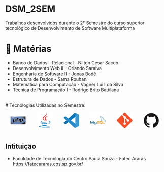 # DSM_2SEM
Trabalhos desenvolvidos durante o 2° Semestre do curso superior tecnológico de Desenvolvimento de Software Multiplataforma 

# :closed_book: Matérias

- Banco de Dados – Relacional - Nilton Cesar Sacco <br/>
- Desenvolvimento Web II - Orlando Saraiva <br/>
- Engenharia de Software II - Jonas Bodê <br/>
- Estrutura de Dados - Sama Rouhani  <br/>
- Matemática para Computação - Vagner Luiz da Silva  <br/>
- Técnica de Programação I - Rodrigo Brito Battilana  <br/>


<br>
# Tecnologias Utilizadas no Semestre: 

<div>  
<img height="50em" align="center" style="padding:15px;"src="https://raw.githubusercontent.com/devicons/devicon/1119b9f84c0290e0f0b38982099a2bd027a48bf1/icons/php/php-original.svg"/>
<img height="50em" align="center" style="padding:15px;"src="https://raw.githubusercontent.com/devicons/devicon/1119b9f84c0290e0f0b38982099a2bd027a48bf1/icons/java/java-original.svg"/>
<img height="50em" align="center" style="padding:15px;"src="https://raw.githubusercontent.com/devicons/devicon/1119b9f84c0290e0f0b38982099a2bd027a48bf1/icons/vscode/vscode-original.svg"/>
<img height="50em" align="center" style="padding:15px;" src="https://raw.githubusercontent.com/devicons/devicon/1119b9f84c0290e0f0b38982099a2bd027a48bf1/icons/mysql/mysql-original-wordmark.svg"/>
<img height="50em" align="center" style="padding:15px;" src="https://raw.githubusercontent.com/devicons/devicon/1119b9f84c0290e0f0b38982099a2bd027a48bf1/icons/git/git-original.svg"/>
<img height="50em" align="center" style="padding:15px;" src="https://raw.githubusercontent.com/devicons/devicon/1119b9f84c0290e0f0b38982099a2bd027a48bf1/icons/github/github-original.svg"/>
</div>  

## Intituição
- Faculdade de Tecnologia do Centro Paula Souza - Fatec Araras<br/>
https://fatecararas.cps.sp.gov.br/

<br>
